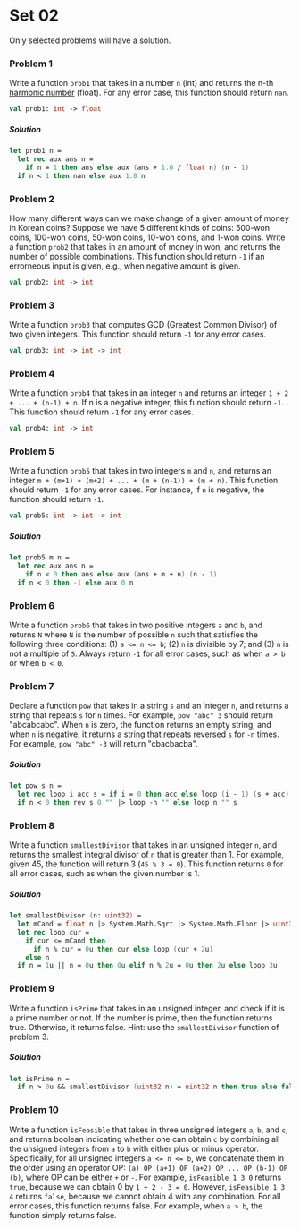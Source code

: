 # Set 02

Only selected problems will have a solution.

### Problem 1

Write a function `prob1` that takes in a number `n` (int) and returns the n-th
[harmonic number](https://en.wikipedia.org/wiki/Harmonic_number) (float). For
any error case, this function should return `nan`.

```fsharp
val prob1: int -> float
```

##### Solution

```fsharp
let prob1 n =
  let rec aux ans n =
    if n = 1 then ans else aux (ans + 1.0 / float n) (n - 1)
  if n < 1 then nan else aux 1.0 n
```

### Problem 2

How many different ways can we make change of a given amount of money in Korean
coins? Suppose we have 5 different kinds of coins: 500-won coins, 100-won coins,
50-won coins, 10-won coins, and 1-won coins. Write a function `prob2` that takes
in an amount of money in won, and returns the number of possible
combinations. This function should return `-1` if an errorneous input is given,
e.g., when negative amount is given.

```fsharp
val prob2: int -> int
```

### Problem 3

Write a function `prob3` that computes GCD (Greatest Common Divisor) of two
given integers. This function should return `-1` for any error cases.

```fsharp
val prob3: int -> int -> int
```

### Problem 4

Write a function `prob4` that takes in an integer `n` and returns an integer
`1 + 2 + ... + (n-1) + n`. If n is a negative integer, this function should
return `-1`. This function should return `-1` for any error cases.

```fsharp
val prob4: int -> int
```

### Problem 5

Write a function `prob5` that takes in two integers `m` and `n`, and returns an
integer `m + (m+1) + (m+2) + ... + (m + (n-1)) + (m + n)`. This function should
return `-1` for any error cases. For instance, if `n` is negative, the function
should return `-1`.

```fsharp
val prob5: int -> int -> int
```

##### Solution

```fsharp
let prob5 m n =
  let rec aux ans n =
    if n < 0 then ans else aux (ans + m + n) (n - 1)
  if n < 0 then -1 else aux 0 n
```

### Problem 6

Write a function `prob6` that takes in two positive integers `a` and `b`, and
returns `N` where `N` is the number of possible `n` such that satisfies the
following three conditions: (1) `a <= n <= b`; (2) `n` is divisible by 7; and
(3) `n` is not a multiple of `5`. Always return `-1` for all error cases, such
as when `a > b` or when `b < 0`.

### Problem 7

Declare a function `pow` that takes in a string `s` and an integer `n`, and
returns a string that repeats `s` for `n` times. For example, `pow "abc" 3`
should return "abcabcabc". When `n` is zero, the function returns an empty
string, and when `n` is negative, it returns a string that repeats reversed `s`
for `-n` times. For example, `pow "abc" -3` will return "cbacbacba".

##### Solution

```fsharp
let pow s n =
  let rec loop i acc s = if i = 0 then acc else loop (i - 1) (s + acc) s
  if n < 0 then rev s 0 "" |> loop -n "" else loop n "" s
```

### Problem 8

Write a function `smallestDivisor` that takes in an unsigned integer `n`, and
returns the smallest integral divisor of `n` that is greater than 1. For
example, given 45, the function will return 3 (`45 % 3 = 0`). This function
returns `0` for all error cases, such as when the given number is 1.

##### Solution

```fsharp
let smallestDivisor (n: uint32) =
  let mCand = float n |> System.Math.Sqrt |> System.Math.Floor |> uint32
  let rec loop cur =
    if cur <= mCand then
      if n % cur = 0u then cur else loop (cur + 2u)
    else n
  if n = 1u || n = 0u then 0u elif n % 2u = 0u then 2u else loop 3u
```

### Problem 9

Write a function `isPrime` that takes in an unsigned integer, and check if it is
a prime number or not. If the number is prime, then the function returns true.
Otherwise, it returns false. Hint: use the `smallestDivisor` function of problem
3.

##### Solution

```fsharp
let isPrime n =
  if n > 0u && smallestDivisor (uint32 n) = uint32 n then true else false
```

### Problem 10

Write a function `isFeasible` that takes in three unsigned integers `a`, `b`,
and `c`, and returns boolean indicating whether one can obtain `c` by combining
all the unsigned integers from `a` to `b` with either plus or minus operator.
Specifically, for all unsigned integers `a <= n <= b`, we concatenate them in
the order using an operator OP: `(a) OP (a+1) OP (a+2) OP ... OP (b-1) OP (b)`,
where OP can be either `+` or `-`. For example, `isFeasible 1 3 0` returns
`true`, because we can obtain 0 by `1 + 2 - 3 = 0`. However, `isFeasible 1 3 4`
returns `false`, because we cannot obtain 4 with any combination. For all error
cases, this function returns false. For example, when `a > b`, the function
simply returns false.

